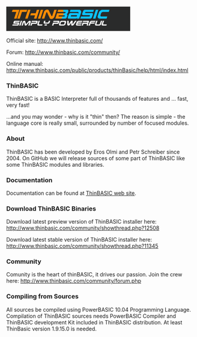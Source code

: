 ![ThinBASIC](/Logo/TB_Logo1.png)

Official site:      http://www.thinbasic.com/

Forum:              http://www.thinbasic.com/community/

Online manual:      http://www.thinbasic.com/public/products/thinBasic/help/html/index.html

### ThinBASIC

ThinBASIC is a BASIC Interpreter full of thousands of features and ... fast, very fast!

...and you may wonder - why is it "thin" then? The reason is simple - the language core is really small, surrounded by number of focused modules.


### About

ThinBASIC has been developed by Eros Olmi and Petr Schreiber since 2004.
On GitHub we will release sources of some part of ThinBASIC like some ThinBASIC modules and libraries.

### Documentation

Documentation can be found at [ThinBASIC web site](http://www.thinbasic.com/public/products/thinBasic/help/html/index.html).

### Download ThinBASIC Binaries

Download latest preview version of ThinBASIC installer here:
http://www.thinbasic.com/community/showthread.php?12508

Download latest stable version of ThinBASIC installer here:
http://www.thinbasic.com/community/showthread.php?11345


### Community

Comunity is the heart of thinBASIC, it drives our passion. Join the crew here:
http://www.thinbasic.com/community/forum.php

### Compiling from Sources

All sources be compiled using PowerBASIC 10.04 Programming Language.
Compilation of ThinBASIC sources needs PowerBASIC Compiler and ThinBASIC development Kit included in ThinBASIC distribution.
At least ThinBasic version 1.9.15.0 is needed.
